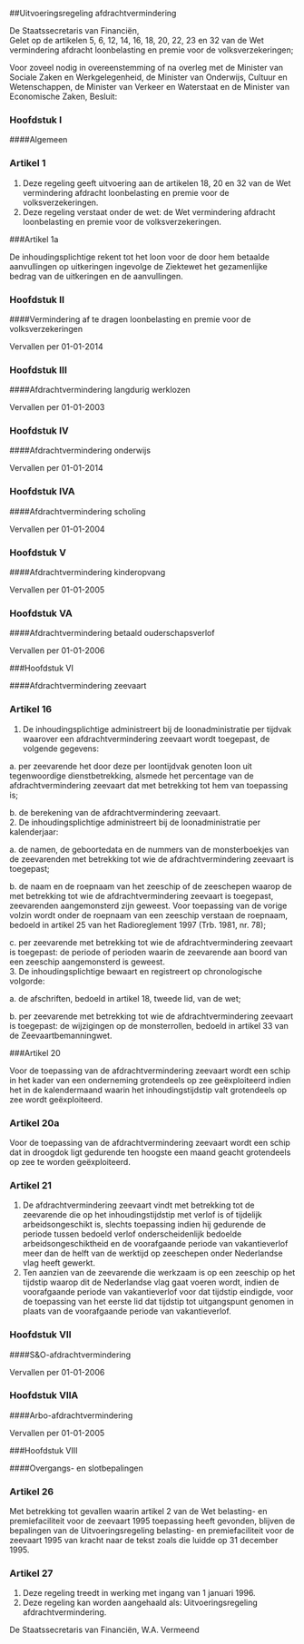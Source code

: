 <meta http-equiv='Content-Type' content='text/html; charset=utf-8' />

##Uitvoeringsregeling afdrachtvermindering

De Staatssecretaris van Financiën,  
Gelet op de artikelen 5, 6, 12, 14, 16, 18, 20, 22, 23 en 32 van de Wet vermindering afdracht loonbelasting en premie voor de volksverzekeringen;

Voor zoveel nodig in overeenstemming of na overleg met de Minister van Sociale Zaken en Werkgelegenheid, de Minister van Onderwijs, Cultuur en Wetenschappen, de Minister van Verkeer en Waterstaat en de Minister van Economische Zaken,
Besluit:     
### Hoofdstuk  I  

####Algemeen

### Artikel  1  

1.   Deze regeling geeft uitvoering aan de artikelen 18, 20 en 32 van de Wet vermindering afdracht loonbelasting en premie voor de volksverzekeringen.   
2. Deze regeling verstaat onder de wet: de Wet vermindering afdracht loonbelasting en premie voor de volksverzekeringen. 

###Artikel 1a 

De inhoudingsplichtige rekent tot het loon voor de door hem betaalde aanvullingen op uitkeringen ingevolge de Ziektewet het gezamenlijke bedrag van de uitkeringen en de aanvullingen. 

### Hoofdstuk  II  

####Vermindering af te dragen loonbelasting en premie voor de volksverzekeringen

Vervallen per 01-01-2014 

### Hoofdstuk  III  

####Afdrachtvermindering langdurig werklozen

Vervallen per 01-01-2003 

### Hoofdstuk  IV  

####Afdrachtvermindering onderwijs

Vervallen per 01-01-2014 

### Hoofdstuk  IVA  

####Afdrachtvermindering scholing

Vervallen per 01-01-2004 

### Hoofdstuk  V  

####Afdrachtvermindering kinderopvang

Vervallen per 01-01-2005 

### Hoofdstuk  VA  

####Afdrachtvermindering betaald ouderschapsverlof

Vervallen per 01-01-2006 

###Hoofdstuk VI 

####Afdrachtvermindering zeevaart 

### Artikel  16  

1.  De inhoudingsplichtige administreert bij de loonadministratie per tijdvak waarover een afdrachtvermindering zeevaart wordt toegepast, de volgende gegevens: 

a. per zeevarende het door deze per loontijdvak genoten loon uit tegenwoordige dienstbetrekking, alsmede het percentage van de afdrachtvermindering zeevaart dat met betrekking tot hem van toepassing is;  

b. de berekening van de afdrachtvermindering zeevaart.     
2.   De inhoudingsplichtige administreert bij de loonadministratie per kalenderjaar: 

a. de namen, de geboortedata en de nummers van de monsterboekjes van de zeevarenden met betrekking tot wie de afdrachtvermindering zeevaart is toegepast;  

b. de naam en de roepnaam van het zeeschip of de zeeschepen waarop de met betrekking tot wie de afdrachtvermindering zeevaart is toegepast, zeevarenden aangemonsterd zijn geweest. Voor toepassing van de vorige volzin wordt onder de roepnaam van een zeeschip verstaan de roepnaam, bedoeld in artikel 25 van het Radioreglement 1997 (Trb. 1981, nr. 78);  

c. per zeevarende met betrekking tot wie de afdrachtvermindering zeevaart is toegepast: de periode of perioden waarin de zeevarende aan boord van een zeeschip aangemonsterd is geweest.     
3.   De inhoudingsplichtige bewaart en registreert op chronologische volgorde: 

a. de afschriften, bedoeld in artikel 18, tweede lid, van de wet;  

b. per zeevarende met betrekking tot wie de afdrachtvermindering zeevaart is toegepast: de wijzigingen op de monsterrollen, bedoeld in artikel 33 van de Zeevaartbemanningwet.    

###Artikel 20 

Voor de toepassing van de afdrachtvermindering zeevaart wordt een schip in het kader van een onderneming grotendeels op zee geëxploiteerd indien het in de kalendermaand waarin het inhoudingstijdstip valt grotendeels op zee wordt geëxploiteerd.

### Artikel  20a  

Voor de toepassing van de afdrachtvermindering zeevaart wordt een schip dat in droogdok ligt gedurende ten hoogste een maand geacht grotendeels op zee te worden geëxploiteerd. 

### Artikel  21  

1.  De afdrachtvermindering zeevaart vindt met betrekking tot de zeevarende die op het inhoudingstijdstip met verlof is of tijdelijk arbeidsongeschikt is, slechts toepassing indien hij gedurende de periode tussen bedoeld verlof onderscheidenlijk bedoelde arbeidsongeschiktheid en de voorafgaande periode van vakantieverlof meer dan de helft van de werktijd op zeeschepen onder Nederlandse vlag heeft gewerkt.   
2.  Ten aanzien van de zeevarende die werkzaam is op een zeeschip op het tijdstip waarop dit de Nederlandse vlag gaat voeren wordt, indien de voorafgaande periode van vakantieverlof voor dat tijdstip eindigde, voor de toepassing van het eerste lid dat tijdstip tot uitgangspunt genomen in plaats van de voorafgaande periode van vakantieverlof.   

### Hoofdstuk  VII  

####S&O-afdrachtvermindering

Vervallen per 01-01-2006 

### Hoofdstuk  VIIA  

####Arbo-afdrachtvermindering

Vervallen per 01-01-2005 

###Hoofdstuk VIII 

####Overgangs- en slotbepalingen

### Artikel  26  

Met betrekking tot gevallen waarin artikel 2 van de Wet belasting- en premiefaciliteit voor de zeevaart 1995 toepassing heeft gevonden, blijven de bepalingen van de Uitvoeringsregeling belasting- en premiefaciliteit voor de zeevaart 1995 van kracht naar de tekst zoals die luidde op 31 december 1995.  

### Artikel  27  

1.  Deze regeling treedt in werking met ingang van 1 januari 1996.   
2.  Deze regeling kan worden aangehaald als: Uitvoeringsregeling afdrachtvermindering.  

De 
Staatssecretaris van Financiën, 
W.A. Vermeend   
